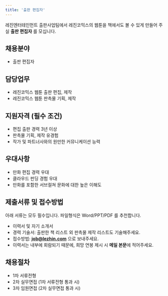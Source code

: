 ```yaml
---
title: '출판 편집자'
---
```

레진엔터테인먼트 출판사업팀에서 레진코믹스의 웹툰을 책에서도 볼 수 있게 만들어 주실 **출판 편집자** 를 모십니다. 

## 채용분야

- 출판 편집자

## 담당업무

- 레진코믹스 웹툰 출판 편집, 제작
- 레진코믹스 웹툰 판촉물 기획, 제작

## 지원자격 (필수 조건)

- 편집 출판 경력 3년 이상 
- 판촉물 기획, 제작 유경험
- 작가 및 파트너사와의 원만한 커뮤니케이션 능력 

## 우대사항

- 만화 편집 경력 우대
- 클라우드 펀딩 경험 우대
- 만화를 포함한 서브컬쳐 문화에 대한 높은 이해도

## 제출서류 및 접수방법

아래 서류는 모두 필수입니다. 파일형식은 Word/PPT/PDF 를 추천합니다.

- 이력서 및 자기 소개서 
- 경력 기술서: 출판한 책 리스트 외 판촉물 제작 리스트도 기술해주세요.
- 접수방법: **job@lezhin.com** 으로 보내주세요.
- 이력서는 내부에 회람되기 때문에, 희망 연봉 제시 시 **메일 본문**에 적어주세요.

## 채용절차 

- 1차 서류전형
- 2차 실무면접 (1차 서류전형 통과 시)
- 3차 임원면접 (2차 실무면접 통과 시)
